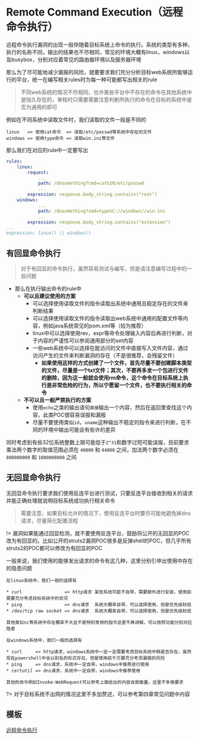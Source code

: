 # Remote Command Execution（远程命令执行）

远程命令执行漏洞的出现一般伴随着目标系统上命令的执行。系统的类型有多种，执行的名称不同，输出的结果也不尽相同，常见的环境大概有linux，windows以及busybox，分别对应着常见的路由器环境以及服务器环境

那么为了尽可能地减少漏报的风险，就要要求我们充分分析目标web系统所能够运行的平台，统一在编写相关rules时为每一种可能都写出相关的rule

> 不同web系统的情况不尽相同，也许某些平台中不存在的命令在其他系统中是恒久存在的，审核时只需要需要注意判断所执行的命令在目标的系统中是否为通用的即可

例如在不同系统中读取文件时，我们读取的文件一般是不同的

```text
linux   => 使用cat命令  => 读取/etc/passwd等系统中存在的文件
windows => 使用type命令 => 读取win.ini等文件
```

那么我们在对应的rule中一定要写出

```yaml
rules:
	linux:
		request:
			...
			path: /dosomething?cmd=cat%20/etc/passwd
			...
		expression: response.body_string.contains("root")
	windows:
			...
			path: /dosomething?cmd=type%C://windows//win.ini
			...
		expression: response.body_string.contains("extension")
...
expression: linux() || windows()
```

## 有回显命令执行

> 对于有回显的命令执行，虽然容易测试与编写，但是请注意编写过程中的一些问题

- 那么在执行输出命令的rule中
	- **可以且建议使用的方案**
		- 可以选择使用读取文件的指令读取出系统中通用且稳定存在的文件来判断结果
		- 可以选择使用读取文件的指令读取出web系统中通用的配置文件等内容，例如java系统常见的pom.xml等（较为推荐）
		- linux中可以选择使用rev，expr等命令处理输入内容后再进行判断，对于内容的严谨性可以参阅通用部分的set内容
		- 一些web系统中可以选择在能访问的文件中直接写入文件内容，通过访问产生的文件来判断漏洞的存在（不是很推荐，会残留文件）
          - **如果使用这样的方式创建了一个文件，首先尽量不要创建脚本类型的文件，尽量是一个txt文件；其次，不要再多发一个包进行文件的删除，因为这一般就会使用rm命令，这个命令在目标系统上执行是非常危险的行为，所以宁愿留一个文件，也不要执行相关的命令**
	- **不可以且一般严禁执行的方案**
		- 使用`echo`之类的输出语句`直接`输出一个内容，然后在返回里查找这个内容，此类POC很容易误报和漏报
		- 尽量不要使用类似`id`，`uname`这种输出不稳定的指令来进行判断，在不同的环境中输出可能会有些许的差异

同时考虑到有些32位系统整数上限可能低于`2^31`和数字过短可能误报，目前要求乘法两个数字的取值范围必须在 `40000` 和 `44800` 之间，加法两个数字必须在 `800000000` 和 `1000000000` 之间

## 无回显命令执行

无回显命令执行要求我们使用反连平台进行测试，只要反连平台接收到相关的请求并能正确处理就说明目标系统成功执行相关命令

> 需要注意，如果目标允许的情况下，使用反连平台时要尽可能地避免掉dns请求，尽量简化配置流程

!> 漏洞如果能通过回显检测，就不要使用反连平台，鼓励将公开的无回显的POC改为有回显的。比如公开的struts2漏洞POC很多是反弹shell的POC，但几乎所有struts2的POC都可以修改为有回显的POC

一般来说，我们使用的能够发出请求的命令有这几种，这里分别引申出使用中存在的隐患问题

```text
在linux系统中，我们一般的选择有

* curl                => http请求 某些系统可能不自带，需要额外进行安装，使用前需要充分考虑目标系统中的状况
* ping                => dns请求  系统大概率自带，可以选择使用，但是优先级较低
* /dev/tcp raw socket => dns请求  系统大概率自带，可以选择使用，但是优先级较低

其他类似nc等系统中存在概率不大且不是特别常用的指令这里不再讲解，可以依照功能分别对应隐患
```

```text
在windows系统中，我们一般的选择有

* curl     => http请求，windows系统中一定一定需要考虑目标系统中韩是否存在，虽然现在powershell中会以别名的形式存在，但是使用前千万要充分考虑漏报的风险
* ping     => dns请求，系统中一定自带，windows中推荐进行使用
* certutil => dns请求，系统中一定自带，windows中推荐使用

其他的命令例如Invoke-WebRequest可以参考上面给出的内容自我衡量，这里不多做要求
```

?> 对于目标系统不出网的情况这里不多加赘述，可以参考第四章常见问题中内容

## 模板

[远程命令执行](/guide/yaml/yaml_poc_template?id=命令执行-command-execution)
